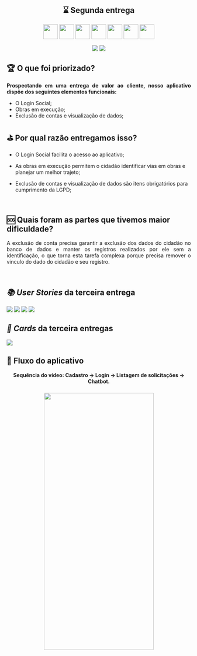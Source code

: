 <h2 align="center">⌛ Segunda entrega</h2>
       <p align="center">
         <link rel="stylesheet" href="https://cdn.jsdelivr.net/gh/devicons/devicon@latest/devicon.min.css">
         <i class="devicon-bash-plain colored"></i>
         <img src="https://cdn.jsdelivr.net/gh/devicons/devicon/icons/figma/figma-original.svg" width="40" height="40"/>
         <img src="https://cdn.jsdelivr.net/gh/devicons/devicon/icons/flask/flask-original.svg" width="40" height="40"/>
         <img src="https://cdn.jsdelivr.net/gh/devicons/devicon/icons/javascript/javascript-original.svg" width="40" height="40"/>
         <img src="https://cdn.jsdelivr.net/gh/devicons/devicon/icons/mongodb/mongodb-original.svg" width="40" height="40"/>
         <img src="https://cdn.jsdelivr.net/gh/devicons/devicon/icons/postgresql/postgresql-original.svg" width="40" height="40"/>
         <img src="https://cdn.jsdelivr.net/gh/devicons/devicon/icons/python/python-original.svg" width="40" height="40"/>
         <img src="https://cdn.jsdelivr.net/gh/devicons/devicon/icons/react/react-original.svg" width="40" height="40"/>   	
</p>
                
<p align="center">
    <img src="https://img.shields.io/badge/status-Concluída-blue?style=for-the-badge&logo=appveyor" />
    <img src="https://img.shields.io/badge/Sprint%20atual-Sprint 3-blue?style=for-the-badge&logo=appveyor" />
</p>





              
<h2>🏆 O que foi priorizado?</h2>

<p align="justify"><b>Prospectando em uma entrega de valor ao cliente, nosso aplicativo dispõe dos seguintes elementos funcionais:</b></p>


- O Login Social;
- Obras em execução;
- Exclusão de contas e visualização de dados;



<h2>⛳ Por qual razão entregamos isso?</h2>

<p align="justify">

- O Login Social facilita o acesso ao aplicativo;

- As obras em execução permitem o cidadão identificar vias em obras e planejar um melhor trajeto;

- Exclusão de contas e visualização de dados são itens obrigatórios para cumprimento da LGPD;


</p>

<br>
<h2>🆘 Quais foram as partes que tivemos maior dificuldade?</h2>
<p align="justify">
A exclusão de conta precisa garantir a exclusão dos dados do cidadão no banco de dados e manter os registros realizados por ele sem a identificação, o que torna esta tarefa complexa porque precisa remover o vinculo do dado do cidadão e seu registro.
</p>
<br>
<h2><i>📚 User Stories</i> da terceira entrega</h2>

<img src="https://github.com/ThomasPalma1/FatecAPI-05/blob/main/docs/images/User_Story_2.png">
<img src="https://github.com/ThomasPalma1/FatecAPI-05/blob/main/docs/images/User_Story_6.png">
<img src="https://github.com/ThomasPalma1/FatecAPI-05/blob/main/docs/images/User_Story_11.png">
<img src="https://github.com/ThomasPalma1/FatecAPI-05/blob/main/docs/images/User_Story_16.png">


<h2><i>📅 Cards</i> da terceira entregas</h2>

<img src="https://github.com/ThomasPalma1/FatecAPI-05/blob/main/docs/images/Card_sprint3.png">
                       
</div>

<h2>📱 Fluxo do aplicativo</h2>

<div align="center">
    <b>Sequência do vídeo: Cadastro → Login → Listagem de solicitações → Chatbot.</b>
    <h3 align="center">
        <img src="https://github.com/ThomasPalma1/FatecAPI-05/blob/main/docs/videos/Entrega02.gif" width="300px" height="700px;" alt="" /><br />
    </h3>
</div>


